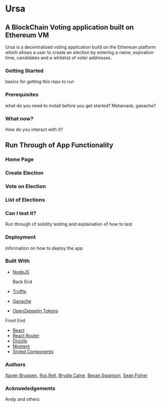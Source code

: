 # Ursa

## A BlockChain Voting application built on Ethereum VM

Ursa is a decentralised voting application build on the Ethereum platform which allows a user to create an election by entering a name, expiration time, candidates and a whitelist of voter addresses.

### Getting Started

basics for getting this repo to run

### Prerequisites

what do you need to install before you get started? Metamask, ganache?

### What now?

How do you interact with it?

## Run Through of App Functionality

### Home Page

### Create Election

### Vote on Election

### List of Elections

### Can I test it?

Run through of solidity testing and explaination of how to test

### Deployment

Information on how to deploy the app

### Built With

- [NodeJS](https://nodejs.org/en/)

  Back End

- [Truffle](https://truffleframework.com/truffle)
- [Ganache](https://truffleframework.com/ganache)
- [OpenZeppelin Tokens](https://openzeppelin.org/api/docs/get-started.html)

Front End

- [React](https://reactjs.org/)
- [React Router](https://reacttraining.com/react-router/)
- [Drizzle](https://truffleframework.com/drizzle)
- [Moment](https://momentjs.com/)
- [Styled Components](https://www.styled-components.com/)

### Authors

[Xavier Bruggen](https://github.com/xavierTL), [Ros Bell](https://github.com/rosbell), [Brydie Caine](https://github.com/Bry-die), [Bevan Swanson](https://github.com/BevRivling), [Sean Fisher](https://github.com/pheadlessg)

### Acknowledgements

Andy and others
